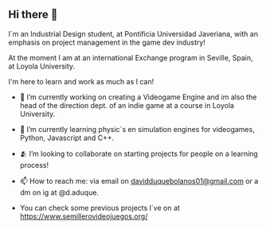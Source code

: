 ## Hi there 👋

I´m an Industrial Design student, at Pontificia Universidad Javeriana, with an emphasis on project management in the game dev industry!

At the moment I am at an international Exchange program in Seville, Spain, at Loyola University.

I'm here to learn and work as much as I can! 

- 🔭 I’m currently working on creating a Videogame Engine and im also the head of the direction dept. of an indie game at a course in Loyola University.
- 🌱 I’m currently learning physic´s en simulation engines for videogames, Python, Javascript and C++.
- 🫂 I’m looking to collaborate on starting projects for people on a learning process!
- 📫 How to reach me: via email on davidduquebolanos01@gmail.com or a dm on ig at @d.aduque.

- You can check some previous projects I´ve on at https://www.semillerovideojuegos.org/ 


